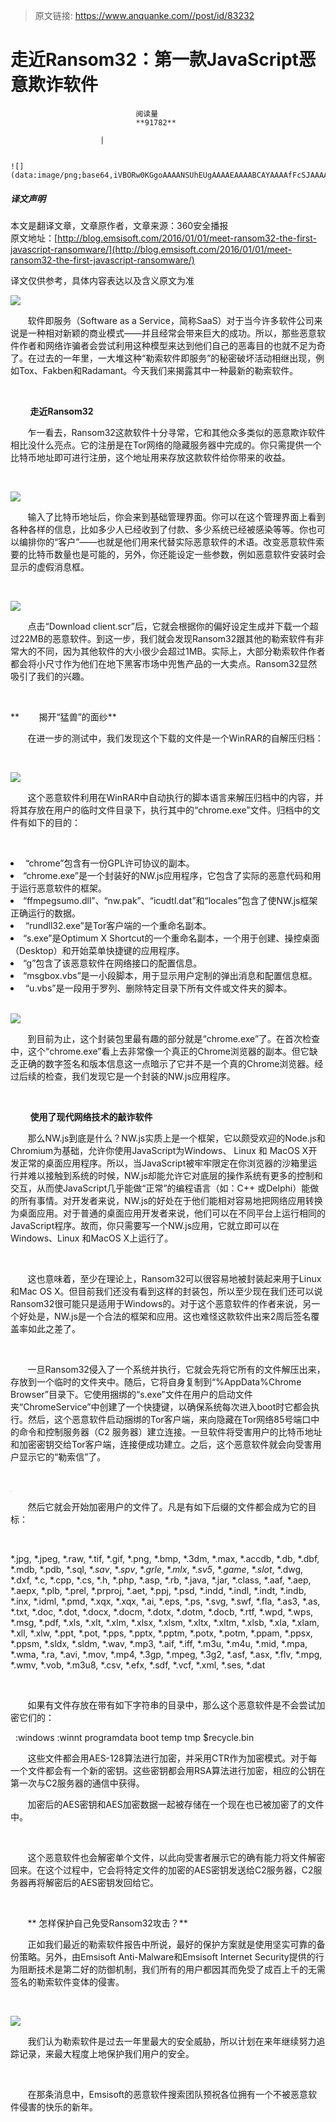 > 原文链接: https://www.anquanke.com//post/id/83232 


# 走近Ransom32：第一款JavaScript恶意欺诈软件


                                阅读量   
                                **91782**
                            
                        |
                        
                                                                                                                                    ![](data:image/png;base64,iVBORw0KGgoAAAANSUhEUgAAAAEAAAABCAYAAAAfFcSJAAAAAXNSR0IArs4c6QAAAARnQU1BAACxjwv8YQUAAAAJcEhZcwAADsQAAA7EAZUrDhsAAAANSURBVBhXYzh8+PB/AAffA0nNPuCLAAAAAElFTkSuQmCC)
                                                                                            



##### 译文声明

本文是翻译文章，文章原作者，文章来源：360安全播报
                                <br>原文地址：[http://blog.emsisoft.com/2016/01/01/meet-ransom32-the-first-javascript-ransomware/](http://blog.emsisoft.com/2016/01/01/meet-ransom32-the-first-javascript-ransomware/)

译文仅供参考，具体内容表达以及含义原文为准

[![](https://p3.ssl.qhimg.com/t019851de88fa12d3a7.jpg)](https://p3.ssl.qhimg.com/t019851de88fa12d3a7.jpg) <br>

       软件即服务（Software as a Service，简称SaaS）对于当今许多软件公司来说是一种相对新颖的商业模式——并且经常会带来巨大的成功。所以，那些恶意软件作者和网络诈骗者会尝试利用这种模型来达到他们自己的恶毒目的也就不足为奇了。在过去的一年里，一大堆这种“勒索软件即服务”的秘密破坏活动相继出现，例如Tox、Fakben和Radamant。今天我们来揭露其中一种最新的勒索软件。

 

        **走近Ransom32**

       乍一看去，Ransom32这款软件十分寻常，它和其他众多类似的恶意欺诈软件相比没什么亮点。它的注册是在Tor网络的隐藏服务器中完成的。你只需提供一个比特币地址即可进行注册，这个地址用来存放这款软件给你带来的收益。

 

[![](https://p1.ssl.qhimg.com/t01ae87374edcf090a7.png)](https://p1.ssl.qhimg.com/t01ae87374edcf090a7.png)

       输入了比特币地址后，你会来到基础管理界面。你可以在这个管理界面上看到各种各样的信息，比如多少人已经收到了付款、多少系统已经被感染等等。你也可以编排你的“客户”——也就是他们用来代替实际恶意软件的术语。改变恶意软件索要的比特币数量也是可能的，另外，你还能设定一些参数，例如恶意软件安装时会显示的虚假消息框。

  

[![](https://p4.ssl.qhimg.com/t011d2e274893d4d000.png)](https://p4.ssl.qhimg.com/t011d2e274893d4d000.png)

       点击“Download client.scr”后，它就会根据你的偏好设定生成并下载一个超过22MB的恶意软件。到这一步，我们就会发现Ransom32跟其他的勒索软件有非常大的不同，因为其他软件的大小很少会超过1MB。实际上，大部分勒索软件作者都会将小尺寸作为他们在地下黑客市场中兜售产品的一大卖点。Ransom32显然吸引了我们的兴趣。

 

**        揭开“猛兽”的面纱**

       在进一步的测试中，我们发现这个下载的文件是一个WinRAR的自解压归档：

 

[![](https://p0.ssl.qhimg.com/t013c57e0b66e14477c.png)](https://p0.ssl.qhimg.com/t013c57e0b66e14477c.png)

       这个恶意软件利用在WinRAR中自动执行的脚本语言来解压归档中的内容，并将其存放在用户的临时文件目录下，执行其中的“chrome.exe”文件。归档中的文件有如下的目的：

 
<li>
 “chrome”包含有一份GPL许可协议的副本。
</li>
<li>
“chrome.exe”是一个封装好的NW.js应用程序，它包含了实际的恶意代码和用于运行恶意软件的框架。
</li>
<li>
“ffmpegsumo.dll”、“nw.pak”、“icudtl.dat”和“locales”包含了使NW.js框架正确运行的数据。
</li>
<li>
 “rundll32.exe”是Tor客户端的一个重命名副本。
</li>
<li>
“s.exe”是Optimum X Shortcut的一个重命名副本，一个用于创建、操控桌面（Desktop）和开始菜单快捷键的应用程序。
</li>
<li>
“g”包含了该恶意软件在网络接口的配置信息。
</li>
<li>
“msgbox.vbs”是一小段脚本，用于显示用户定制的弹出消息和配置信息框。
</li>
<li>
 “u.vbs”是一段用于罗列、删除特定目录下所有文件或文件夹的脚本。
</li>
 

[![](https://p5.ssl.qhimg.com/t015f5ad31b7b9ee1b1.png)](https://p5.ssl.qhimg.com/t015f5ad31b7b9ee1b1.png)

       到目前为止，这个封装包里最有趣的部分就是“chrome.exe”了。在首次检查中，这个“chrome.exe”看上去非常像一个真正的Chrome浏览器的副本。但它缺乏正确的数字签名和版本信息这一点暗示了它并不是一个真的Chrome浏览器。经过后续的检查，我们发现它是一个封装的NW.js应用程序。

 

        **使用了现代网络技术的敲诈软件**

       那么NW.js到底是什么？NW.js实质上是一个框架，它以颇受欢迎的Node.js和Chromium为基础，允许你使用JavaScript为Windows、 Linux 和 MacOS X开发正常的桌面应用程序。所以，当JavaScript被牢牢限定在你浏览器的沙箱里运行并难以接触到系统的时候，NW.js却能允许它对底层的操作系统有更多的控制和交互，从而使JavaScript几乎能做“正常”的编程语言（如：C++ 或Delphi）能做的所有事情。对开发者来说，NW.js的好处在于他们能相对容易地把网络应用转换为桌面应用。对于普通的桌面应用开发者来说，他们可以在不同平台上运行相同的JavaScript程序。故而，你只需要写一个NW.js应用，它就立即可以在Windows、Linux 和MacOS X上运行了。

 

       这也意味着，至少在理论上，Ransom32可以很容易地被封装起来用于Linux和Mac OS X。但目前我们还没有看到这样的封装包，所以至少现在我们还可以说Ransom32很可能只是适用于Windows的。对于这个恶意软件的作者来说，另一个好处是，NW.js是一个合法的框架和应用。这也难怪这款软件出来2周后签名覆盖率如此之差了。

 

       一旦Ransom32侵入了一个系统并执行，它就会先将它所有的文件解压出来，存放到一个临时的文件夹中。随后，它将自身复制到“%AppData%Chrome Browser”目录下。它使用捆绑的“s.exe”文件在用户的启动文件夹“ChromeService”中创建了一个快捷键，以确保系统每次进入boot时它都会执行。然后，这个恶意软件启动捆绑的Tor客户端，来向隐藏在Tor网络85号端口中的命令和控制服务器（C2 服务器）建立连接。一旦软件将受害用户的比特币地址和加密密钥交给Tor客户端，连接便成功建立。之后，这个恶意软件就会向受害用户显示它的“勒索信”了。

  

[![](data:image/png;base64,iVBORw0KGgoAAAANSUhEUgAAAAEAAAABCAYAAAAfFcSJAAAAAXNSR0IArs4c6QAAAARnQU1BAACxjwv8YQUAAAAJcEhZcwAADsQAAA7EAZUrDhsAAAANSURBVBhXYzh8+PB/AAffA0nNPuCLAAAAAElFTkSuQmCC)](https://p4.ssl.qhimg.com/t01e8c6e27b8f05d32a.png)

       然后它就会开始加密用户的文件了。凡是有如下后缀的文件都会成为它的目标：

 

*.jpg, *.jpeg, *.raw, *.tif, *.gif, *.png, *.bmp, *.3dm, *.max, *.accdb, *.db, *.dbf, *.mdb, *.pdb, *.sql, *.*sav*, *.*spv*, *.*grle*, *.*mlx*, *.*sv5*, *.*game*, *.*slot*, *.dwg, *.dxf, *.c, *.cpp, *.cs, *.h, *.php, *.asp, *.rb, *.java, *.jar, *.class, *.aaf, *.aep, *.aepx, *.plb, *.prel, *.prproj, *.aet, *.ppj, *.psd, *.indd, *.indl, *.indt, *.indb, *.inx, *.idml, *.pmd, *.xqx, *.xqx, *.ai, *.eps, *.ps, *.svg, *.swf, *.fla, *.as3, *.as, *.txt, *.doc, *.dot, *.docx, *.docm, *.dotx, *.dotm, *.docb, *.rtf, *.wpd, *.wps, *.msg, *.pdf, *.xls, *.xlt, *.xlm, *.xlsx, *.xlsm, *.xltx, *.xltm, *.xlsb, *.xla, *.xlam, *.xll, *.xlw, *.ppt, *.pot, *.pps, *.pptx, *.pptm, *.potx, *.potm, *.ppam, *.ppsx, *.ppsm, *.sldx, *.sldm, *.wav, *.mp3, *.aif, *.iff, *.m3u, *.m4u, *.mid, *.mpa, *.wma, *.ra, *.avi, *.mov, *.mp4, *.3gp, *.mpeg, *.3g2, *.asf, *.asx, *.flv, *.mpg, *.wmv, *.vob, *.m3u8, *.csv, *.efx, *.sdf, *.vcf, *.xml, *.ses, *.dat

 

       如果有文件存放在带有如下字符串的目录中，那么这个恶意软件是不会尝试加密它们的：

 
:windows
:winnt
programdata
boot
temp
tmp
$recycle.bin
 

       这些文件都会用AES-128算法进行加密，并采用CTR作为加密模式。对于每一个文件都会有一个新的密钥。这些密钥都会用RSA算法进行加密，相应的公钥在第一次与C2服务器的通信中获得。



       加密后的AES密钥和AES加密数据一起被存储在一个现在也已被加密了的文件中。

 

       这个恶意软件也会解密单个文件，以此向受害者展示它的确有能力将文件解密回来。在这个过程中，它会将特定文件的加密的AES密钥发送给C2服务器，C2服务器再将解密后的AES密钥发回给它。

 

       ** 怎样保护自己免受Ransom32攻击？**

       正如我们最近的勒索软件报告中所说，最好的保护方案就是使用坚实可靠的备份策略。另外，由Emsisoft Anti-Malware和Emsisoft Internet Security提供的行为阻断技术是第二好的防御机制，我们所有的用户都因其而免受了成百上千的无需签名的勒索软件变体的侵害。

 

[![](https://p1.ssl.qhimg.com/t012f8fc4f39e398d82.png)](https://p1.ssl.qhimg.com/t012f8fc4f39e398d82.png)

       我们认为勒索软件是过去一年里最大的安全威胁，所以计划在来年继续努力追踪记录，来最大程度上地保护我们用户的安全。

 

       在那条消息中，Emsisoft的恶意软件搜索团队预祝各位拥有一个不被恶意软件侵害的快乐的新年。
